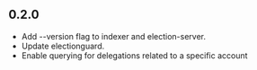 ## 0.2.0

- Add --version flag to indexer and election-server.
- Update electionguard.
- Enable querying for delegations related to a specific account
